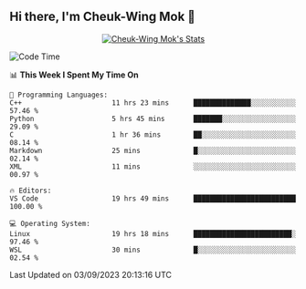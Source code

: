## Hi there, I'm Cheuk-Wing Mok 👋

<!--
**mozro0327/mozro0327** is a ✨ _special_ ✨ repository because its `README.md` (this file) appears on your GitHub profile.

Here are some ideas to get you started:

- 🔭 I’m currently working on ...
- 🌱 I’m currently learning ...
- 👯 I’m looking to collaborate on ...
- 🤔 I’m looking for help with ...
- 💬 Ask me about ...
- 📫 How to reach me: ...
- 😄 Pronouns: ...
- ⚡ Fun fact: ...
-->

<p align="center">
  <a href="https://github.com/mozro0327" class="rich-diff-level-one">
    <img src="https://github-readme-stats.vercel.app/api?username=mozro0327&title_color=333&text_color=777" alt="Cheuk-Wing Mok's Stats" >
    <!-- &hide=issues
    <img src="https://github-readme-stats.vercel.app/api?username=mozro0327&hide=issues&title_color=333&text_color=777" alt="Cheuk-Wing Mok's Stats" >
    -->
  </a>
</p>

<!--START_SECTION:waka-->
![Code Time](http://img.shields.io/badge/Code%20Time-1%2C934%20hrs%208%20mins-blue)

📊 **This Week I Spent My Time On** 

```text
💬 Programming Languages: 
C++                      11 hrs 23 mins      ██████████████░░░░░░░░░░░   57.46 % 
Python                   5 hrs 45 mins       ███████░░░░░░░░░░░░░░░░░░   29.09 % 
C                        1 hr 36 mins        ██░░░░░░░░░░░░░░░░░░░░░░░   08.14 % 
Markdown                 25 mins             █░░░░░░░░░░░░░░░░░░░░░░░░   02.14 % 
XML                      11 mins             ░░░░░░░░░░░░░░░░░░░░░░░░░   00.97 % 

🔥 Editors: 
VS Code                  19 hrs 49 mins      █████████████████████████   100.00 % 

💻 Operating System: 
Linux                    19 hrs 18 mins      ████████████████████████░   97.46 % 
WSL                      30 mins             █░░░░░░░░░░░░░░░░░░░░░░░░   02.54 % 
```


 Last Updated on 03/09/2023 20:13:16 UTC
<!--END_SECTION:waka-->
